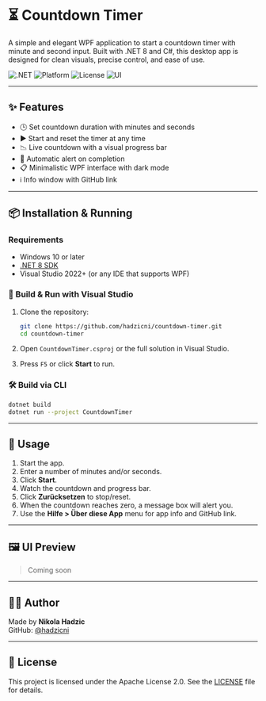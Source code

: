 # ⏳ Countdown Timer

A simple and elegant WPF application to start a countdown timer with minute and second input. Built with .NET 8 and C#, this desktop app is designed for clean visuals, precise control, and ease of use.

![.NET](https://img.shields.io/badge/.NET-8.0-blueviolet?logo=dotnet)
![Platform](https://img.shields.io/badge/platform-Windows-lightgrey)
![License](https://img.shields.io/badge/license-Apache--2.0-blue)
![UI](https://img.shields.io/badge/UI-WPF-informational)

---

## ✨ Features

- 🕒 Set countdown duration with minutes and seconds
- ▶️ Start and reset the timer at any time
- 📉 Live countdown with a visual progress bar
- 🔔 Automatic alert on completion
- 📋 Minimalistic WPF interface with dark mode
- ℹ️ Info window with GitHub link

---

## 📦 Installation & Running

### Requirements

- Windows 10 or later
- [.NET 8 SDK](https://dotnet.microsoft.com/en-us/download/dotnet/8.0)
- Visual Studio 2022+ (or any IDE that supports WPF)

### 🔧 Build & Run with Visual Studio

1. Clone the repository:
   ```bash
   git clone https://github.com/hadzicni/countdown-timer.git
   cd countdown-timer
   ```

2. Open `CountdownTimer.csproj` or the full solution in Visual Studio.

3. Press `F5` or click **Start** to run.

### 🛠️ Build via CLI

```bash
dotnet build
dotnet run --project CountdownTimer
```

---

## 🚀 Usage

1. Start the app.
2. Enter a number of minutes and/or seconds.
3. Click **Start**.
4. Watch the countdown and progress bar.
5. Click **Zurücksetzen** to stop/reset.
6. When the countdown reaches zero, a message box will alert you.
7. Use the **Hilfe > Über diese App** menu for app info and GitHub link.

---

## 🖼️ UI Preview

> Coming soon

---

## 👨‍💻 Author

Made by **Nikola Hadzic**  
GitHub: [@hadzicni](https://github.com/hadzicni)

---

## 📄 License

This project is licensed under the Apache License 2.0. See the [LICENSE](./LICENSE) file for details.

